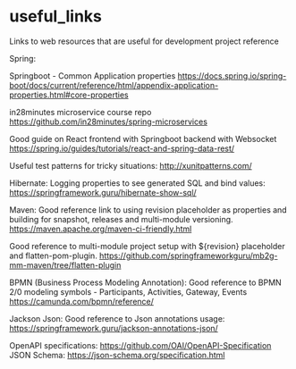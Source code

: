 # useful_links
Links to web resources that are useful for development project reference
 
Spring:

Springboot - Common Application properties
https://docs.spring.io/spring-boot/docs/current/reference/html/appendix-application-properties.html#core-properties

in28minutes microservice course repo
https://github.com/in28minutes/spring-microservices

Good guide on React frontend with Springboot backend with Websocket
https://spring.io/guides/tutorials/react-and-spring-data-rest/

Useful test patterns for tricky situations:
http://xunitpatterns.com/

Hibernate:
Logging properties to see generated SQL and bind values: https://springframework.guru/hibernate-show-sql/

Maven:
Good reference link to using revision placeholder as properties and building for snapshot, releases and multi-module versioning.
https://maven.apache.org/maven-ci-friendly.html

Good reference to multi-module project setup with ${revision} placeholder and flatten-pom-plugin.
https://github.com/springframeworkguru/mb2g-mm-maven/tree/flatten-plugin

BPMN (Business Process Modeling Annotation):
Good reference to BPMN 2/0 modeling symbols - Participants, Activities, Gateway, Events
https://camunda.com/bpmn/reference/ 


Jackson Json:
Good reference to Json annotations usage: https://springframework.guru/jackson-annotations-json/


OpenAPI specifications: https://github.com/OAI/OpenAPI-Specification
JSON Schema: https://json-schema.org/specification.html


